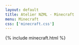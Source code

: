 ```yaml
---
layout: default
title: Atelier NZML - Minecraft
menu: Minecraft
css: ['minecraft.css']
---
```


{% include minecraft.html %}